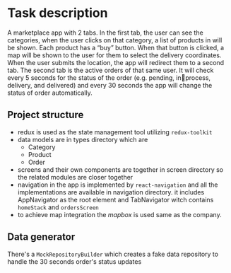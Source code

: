 # Task description

A marketplace app with 2 tabs. In the first tab, the user can see
the categories, when the user clicks on that category, a list of
products in will be shown. Each product has a “buy” button.
When that button is clicked, a map will be shown to the user for
them to select the delivery coordinates. When the user submits
the location, the app will redirect them to a second tab. The
second tab is the active orders of that same user. It will check
every 5 seconds for the status of the order (e.g. pending, inprocess, delivery, and delivered) and every 30 seconds the app
will change the status of order automatically.

## Project structure
- redux is used as the state management tool utilizing `redux-toolkit`
- data models are in types directory which are
  - Category
  - Product
  - Order
- screens and their own components are together in screen directory so the related modules are closer together
- navigation in the app is implemented by `react-navigation` and all the implementations are available in navigation directory. it includes AppNavigator as the root element and TabNavigator witch contains `homeStack` and `ordersScreen`
- to achieve map integration the *mapbox* is used same as the company.

## Data generator
There's a `MockRepositoryBuilder` which creates a fake data repository to handle the 30 seconds order's status updates

